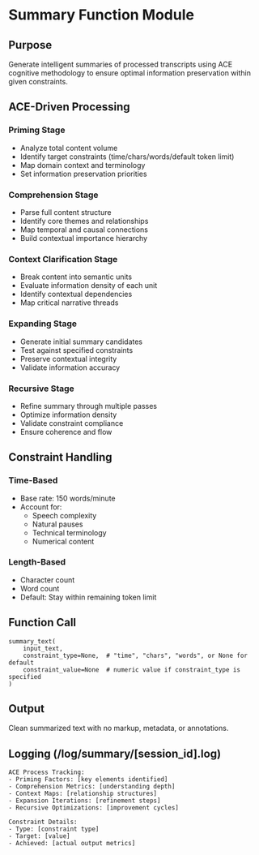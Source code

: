 # Summary Function Module

## Purpose
Generate intelligent summaries of processed transcripts using ACE cognitive methodology to ensure optimal information preservation within given constraints.

## ACE-Driven Processing

### Priming Stage
- Analyze total content volume
- Identify target constraints (time/chars/words/default token limit)
- Map domain context and terminology
- Set information preservation priorities

### Comprehension Stage
- Parse full content structure
- Identify core themes and relationships
- Map temporal and causal connections
- Build contextual importance hierarchy

### Context Clarification Stage
- Break content into semantic units
- Evaluate information density of each unit
- Identify contextual dependencies
- Map critical narrative threads

### Expanding Stage
- Generate initial summary candidates
- Test against specified constraints
- Preserve contextual integrity
- Validate information accuracy

### Recursive Stage
- Refine summary through multiple passes
- Optimize information density
- Validate constraint compliance
- Ensure coherence and flow

## Constraint Handling

### Time-Based
- Base rate: 150 words/minute
- Account for:
  - Speech complexity
  - Natural pauses
  - Technical terminology
  - Numerical content

### Length-Based
- Character count
- Word count
- Default: Stay within remaining token limit

## Function Call
```
summary_text(
    input_text,
    constraint_type=None,  # "time", "chars", "words", or None for default
    constraint_value=None  # numeric value if constraint_type is specified
)
```

## Output
Clean summarized text with no markup, metadata, or annotations.

## Logging (/log/summary/[session_id].log)
```
ACE Process Tracking:
- Priming Factors: [key elements identified]
- Comprehension Metrics: [understanding depth]
- Context Maps: [relationship structures]
- Expansion Iterations: [refinement steps]
- Recursive Optimizations: [improvement cycles]

Constraint Details:
- Type: [constraint type]
- Target: [value]
- Achieved: [actual output metrics]
```
